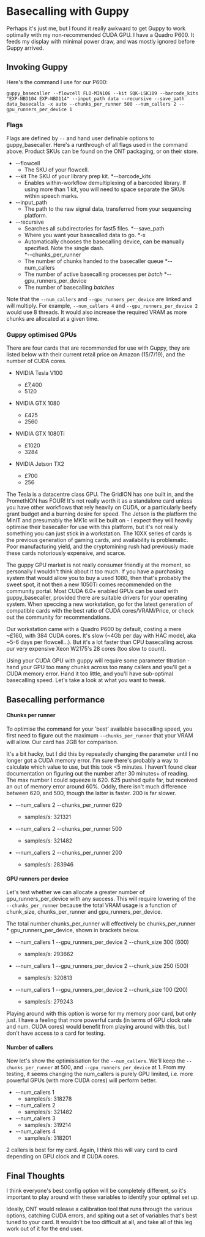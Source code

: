 # Basecalling with Guppy

Perhaps it's just me, but I found it really awkward to get Guppy to work optimally with my non-recommended CUDA GPU. I have a Quadro P600. It feeds my display with minimal power draw, and was mostly ignored before Guppy arrived. 

## Invoking Guppy

Here's the command I use for our P600:

`guppy_basecaller --flowcell FLO-MIN106 --kit SQK-LSK109 --barcode_kits "EXP-NBD104 EXP-NBD114" --input_path data --recursive --save_path data_basecalls -x auto --chunks_per_runner 500 --num_callers 2 --gpu_runners_per_device 1`

### Flags
Flags are defined by `--` and hand user definable options to guppy_basecaller. Here's a runthrough of all flags used in the command above. Product SKUs can be found on the ONT packaging, or on their store. 

 * --flowcell
   * The SKU of your flowcell.
 * --kit
 The SKU of your library prep kit.
 *--barcode_kits
   * Enables within-workflow demultiplexing of a barcoded library. If using more than 1 kit, you will need to space separate the SKUs within speech marks.
 * --input_path
   * The path to the raw signal data, transferred from your sequencing platform. 
 * --recursive
   * Searches all subdirectories for fast5 files. 
 *--save_path
   * Where you want your basecalled data to go.
 *-x
   * Automatically chooses the basecalling device, can be manually specified. Note the single dash.  
 *--chunks_per_runner
   * The number of chunks handed to the basecaller queue
 *--num_callers
   * The number of active basecalling processes per *batch*
 *--gpu_runners_per_device
   * The number of basecalling *batches*

Note that the `--num_callers` and `--gpu_runners_per_device` are linked and will multiply. For example, `--num_callers 4` and `--gpu_runners_per_device 2` would use 8 threads. It would also increase the required VRAM as more chunks are allocated at a given time.

### Guppy optimised GPUs

There are four cards that are recommended for use with Guppy, they are listed below with their current retail price on Amazon (15/7/19), and the number of CUDA cores.

* NVIDIA Tesla V100
  * £7,400
  * 5120

* NVIDIA GTX 1080
  * £425
  * 2560

* NVIDIA GTX 1080Ti
  * £1020
  * 3284

* NVIDIA Jetson TX2
  * £700
  * 256

The Tesla is a datacentre class GPU. The GridION has one built in, and the PromethION has FOUR! It's not really worth it as a standalone card unless you have other workflows that rely heavily on CUDA, or a particularly beefy grant budget and a burning desire for speed. The Jetson is the platform the MinIT and presumably the MK1c will be built on - I expect they will heavily optimise their basecaller for use with this platform, but it's not really something you can just stick in a workstation. The 10XX series of cards is the previous generation of gaming cards, and availability is problematic. Poor manufacturing yield, and the cryptomining rush had previously made these cards notoriously expensive, and scarce. 

The guppy GPU market is not really consumer friendly at the moment, so personally I wouldn't think about it too much.  If you have a purchasing system that would allow you to buy a used 1080, then that's probably the sweet spot, it not then a new 1050Ti comes recommended on the community portal. Most CUDA 6.0+ enabled GPUs can be used with guppy_basecaller, provided there are suitable drivers for your operating system. When speccing a new workstation, go for the latest generation of compatible cards with the best ratio of CUDA cores/VRAM/Price, or check out the community for recommendations.

Our workstation came with a Quadro P600 by default, costing a mere ~£160, with 384 CUDA cores. It's slow (~4Gb per day with HAC model, aka ~5-6 days per flowcell...). But it's a lot faster than CPU basecalling across our very expensive Xeon W2175's 28 cores (too slow to count).

Using your CUDA GPU with guppy will require some parameter titration - hand your GPU too many chunks across too many callers and you'll get a CUDA memory error. Hand it too little, and you'll have sub-optimal basecalling speed. Let's take a look at what you want to tweak.

## Basecalling performance
#### Chunks per runner
To optimise the command for your 'best' available basecalling speed, you first need to figure out the maximum `--chunks_per_runner` that your VRAM will allow. Our card has 2GB for comparison.

It's a bit hacky, but I did this by repeatedly changing the parameter until I no longer got a CUDA memory error. I'm sure there's probably a way to calculate which value to use, but this took <5 minutes. I haven't found clear documentation on figuring out the number after 30 minutes+ of reading. The max number I could squeeze is 620. 625 pushed quite far, but received an out of memory error around 60%. Oddly, there isn't much difference between 620, and 500, though the latter is faster. 200 is far slower. 

* --num_callers 2 --chunks_per_runner 620
  * samples/s: 321321  

* --num_callers 2 --chunks_per_runner 500
  * samples/s: 321482  

* --num_callers 2 --chunks_per_runner 200
  * samples/s: 283946

#### GPU runners per device
Let's test whether we can allocate a greater number of gpu_runners_per_device with any success. This will require lowering of the `--chunks_per_runner` because the total VRAM usage is a function of chunk_size, chunks_per_runner and gpu_runners_per_device. 

The total number chunks_per_runner will effectively be chunks_per_runner * gpu_runners_per_device, shown in brackets below.   

 * --num_callers  1 --gpu_runners_per_device 2 --chunk_size 300 (600)
   * samples/s: 293662  

 * --num_callers  1 --gpu_runners_per_device 2 --chunk_size 250 (500)
   * samples/s: 320813  

 * --num_callers  1 --gpu_runners_per_device 2 --chunk_size 100 (200)
   * samples/s: 279243

Playing around with this option is worse for my memory poor card, but only just. I have a feeling that more powerful cards (in terms of GPU clock rate and num. CUDA cores) would benefit from playing around with this, but I don't have access to a card for testing.

#### Number of callers

Now let's show the optimisisation for the `--num_callers`. We'll keep the `--chunks_per_runner` at 500, and `--gpu_runners_per_device` at 1. From my testing, it seems changing the num_callers is purely GPU limited, i.e. more powerful GPUs (with more CUDA cores) will perform better. 

 * --num_callers 1
   * samples/s: 318278
 * --num_callers 2
   * samples/s: 321482
 * --num_callers 3
   * samples/s: 319214
 * --num_callers 4
   * samples/s: 318201

2 callers is best for my card. Again, I think this will vary card to card depending on GPU clock and # CUDA cores. 

## Final Thoughts
I think everyone's best config option will be completely different, so it's important to play around with these variables to identify your optimal set up. 

Ideally, ONT would release a calibration tool that runs through the various options, catching CUDA errors, and spiting out a set of variables that's best tuned to your card. It wouldn't be too difficult at all, and take all of this leg work out of it for the end user. 
